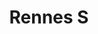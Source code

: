 ---
title: Rennes S
date: 
draft: false

# descripcion
description : Corazón chico

materials: Plata 925

color: Cristal

dimensions: 2cm (largo)

code: 01-10-0063

type: "Aros"

categories: []

price: $4.030,00

price_eftvo: $3.425,00

# Images
# first image will be shown in the product page
images:
  # - image: "images/path_to_image"
  # La ubicacion de las imagenes es imagenes/Aros/Aros.Cristal Swarovski/01-10-0063-rennes-s
  - image: "./images/aros/cristal_swarovski/01-10-0063-corazon-chico_a.JPG"
  - image: "./images/aros/cristal_swarovski/01-10-0063-corazon-chico_b.JPG"
---